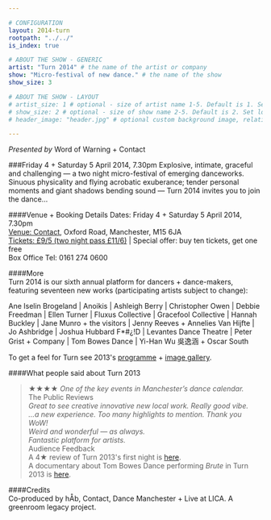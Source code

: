 ```yaml
---

# CONFIGURATION
layout: 2014-turn
rootpath: "../../"
is_index: true

# ABOUT THE SHOW - GENERIC
artist: "Turn 2014" # the name of the artist or company
show: "Micro-festival of new dance." # the name of the show
show_size: 3

# ABOUT THE SHOW - LAYOUT
# artist_size: 1 # optional - size of artist name 1-5. Default is 1. Set longer names to lower values
# show_size: 2 # optional - size of show name 2-5. Default is 2. Set longer names to lower values
# header_image: "header.jpg" # optional custom background image, relative to current page

---
```

*Presented by* Word of Warning + Contact    
         
###Friday 4 + Saturday 5 April 2014, 7.30pm
Explosive, intimate, graceful and challenging — a two night micro-festival of emerging danceworks. Sinuous physicality and flying acrobatic exuberance; tender personal moments and giant shadows bending sound — Turn 2014 invites you to join the dance…          
         
####Venue + Booking Details
Dates: Friday 4 + Saturday 5 April 2014, 7.30pm    
[Venue: Contact](http://contactmcr.com/visit/getting-here/), Oxford Road, Manchester, M15 6JA    
[Tickets: £9/5 (two night pass £11/6)](https://contactmcr.com/whats-on/13070-turn-2014/booking/) | Special offer: buy ten tickets, get one free    
Box Office Tel: 0161 274 0600   
      
####More      
Turn 2014 is our sixth annual platform for dancers + dance-makers, featuring seventeen new works (participating artists subject to change):

Ane Iselin Brogeland | Anoikis | Ashleigh Berry | Christopher Owen | Debbie Freedman | Ellen Turner | Fluxus Collective | Gracefool Collective | Hannah Buckley | Jane Munro + the visitors | Jenny Reeves + Annelies Van Hijfte | Jo Ashbridge | Joshua Hubbard F\*\#¿\!D | Levantes Dance Theatre | Peter Grist + Company | Tom Bowes Dance | Yi-Han Wu 吳逸涵 + Oscar South         
         
To get a feel for Turn see 2013's [programme](/archive/2013-turn) + [image gallery](/galleries/2013-turn).      
         
####What people said about Turn 2013    
>★★★★ *One of the key events in Manchester’s dance calendar.*<br>The Public Reviews     
>*Great to see creative innovative new local work. Really good vibe.*<br>*…a new experience. Too many highlights to mention. Thank you WoW!*<br>*Weird and wonderful — as always.*<br>*Fantastic platform for artists.*<br>Audience Feedback      
A 4★ review of Turn 2013's first night is [here](http://www.thepublicreviews.com/turn-2013-contact-manchester/).    
A documentary about Tom Bowes Dance performing *Brute* in Turn 2013 is [here](http://vimeo.com/66465915).   
    
####Credits         
Co-produced by hÅb, Contact, Dance Manchester + Live at LICA. A greenroom legacy project.
